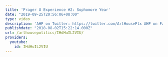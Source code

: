 ```yaml
---
title: 'Prager U Experience #2: Sophomore Year'
date: "2019-09-25T20:56:06+08:00"
type: video
description: 'AHP on Twitter: https://twitter.com/ArtHousePtx AHP on Facebook: https://www.facebook.com/arthousepolics'
publishdate: "2018-08-02T15:22:14.000Z"
url: /arthousepolitics/IHdHuIL2VIU/
providers:
  youtube:
    id: IHdHuIL2VIU
---
```

